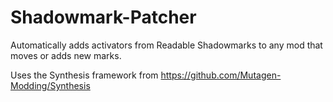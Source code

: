 # Shadowmark-Patcher
Automatically adds activators from Readable Shadowmarks to any mod that moves or adds new marks.

Uses the Synthesis framework from https://github.com/Mutagen-Modding/Synthesis
